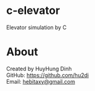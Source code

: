 # c-elevator
Elevator simulation by C

# About
Created by HuyHung Dinh<br>
GitHub: https://github.com/hu2di<br>
Email: hebitaxy@gmail.com
